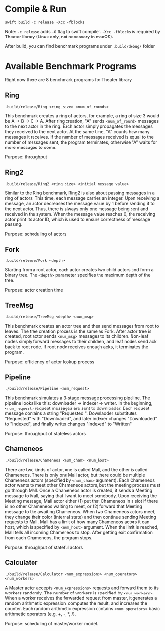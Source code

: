 # Compile & Run #

	swift build -c release -Xcc -fblocks

Note: `-c release` adds `-O` flag to swift compiler. `-Xcc -fblocks` is
required by Theater library (Linux only, not necessary in macOS).

After build, you can find benchmark programs under `.build/debug/` folder

# Available Benchmark Programs #

Right now there are 8 benchmark programs for Theater library.

## Ring ##

	.build/release/Ring <ring_size> <num_of_rounds>

This benchmark creates a ring of actors, for example, a ring of size 3 would be
A -> B -> C -> A. After ring creation, "A" sends `<num_of_round>` messages to
the next actor in the ring. Each actor simply propagates the messages they
received to the next actor. At the same time, "A" counts how many messages it
receives. If the number of messages received is equal to the number of messages
sent, the program terminates, otherwise "A" waits for more messages to come. 

Purpose: throughput

## Ring2 ##

	.build/release/Ring2 <ring_size> <initial_message_value>

Similar to the Ring benchmark, Ring2 is also about passing messages in a ring
of actors. This time, each message carries an integer. Upon receiving a
message, an actor decreases the message value by 1 before sending it to the
next actor.  Thus, there is always only one message being sent and received in
the system. When the message value reaches 0, the receiving actor print its
actor ID, which is used to ensure correctness of message passing.

Purpose: scheduling of actors 

## Fork ##

	.build/release/Fork <depth>

Starting from a root actor, each actor creates two child actors and form a
binary tree. The `<depth>` parameter specifies the maximum depth of the tree.

Purpose: actor creation time

## TreeMsg ##

	.build/release/TreeMsg <depth> <num_msg>

This benchmark creates an actor tree and then send messages from root to
leaves. The tree creation process is the same as Fork. After actor tree is
created, root actor sends `<num_msg>` messages to its children. Non-leaf nodes
simply forward messages to their children, and leaf nodes send ack back to root
node. If root node receives enough acks, it terminates the program.

Purpose: efficiency of actor lookup process 

## Pipeline ##

	./build/release/Pipeline <num_request>

This benchmark simulates a 3-stage message processing pipeline. The pipeline
looks like this: downloader -> indexer -> writer. In the beginning,
`<num_request>` request messages are sent to downloader. Each request message
contains a string "Requested <id>". Downlaoder substitutes "Requested" with
"Downloaded", and later indexer changes "Downloaded" to "Indexed", and finally
writer changes "Indexed" to "Written".

Purpose: throughput of stateless actors

## Chameneos ##

	./build/release/Chameneos <num_cham> <num_host>

There are two kinds of actor, one is called Mall, and the other is called
Chameneos. There is only one Mall actor, but there could be multiple Chameneos
actors (specified by `<num_cham>` argument). Each Chameneos actor wants to meet
other Chameneos actors, but the meeting process must go through Mall. Once
a Chameneos actor is created, it sends a Meeting message to Mall, saying that I
want to meet somebody. Upon receiving the Meeting message, Mall actor either (1)
put that Chameneos in a slot if there is no other Chameneos waiting to meet, or
(2) forward that Meeting message to the awaiting Chameneos. When two Chameneos
actors meet, they change their color (internal state) and then continue sending
Meeting requests to Mall. Mall has a limit of how many Chameneos actors it can
host, which is specified by `<num_host>` argument. When the limit is reached,
Mall tells all incoming Chameneos to stop. After getting exit confirmation from
each Chameneos, the program stops.

Purpose: throughput of stateful actors

## Calculator ##

	./build/release/Calculator <num_expressions> <num_operators> <num_workers>

A Master actor accepts `<num_expressions>` requests and forward them to its
workers randomly. The number of workers is specified by `<num_workers>`. When a
worker receives the forwarded request from master, it generates a random
arithmetic expression, computes the result, and increases the counter.  Each
random arithmetic expression contains `<num_operators>` basic arithmetic
operators (e.g. +, -, *, /).

Purpose: scheduling of master/worker model.
